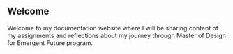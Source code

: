 ## Welcome


Welcome to my documentation website where I will be sharing content of my assignments and reflections about my journey through Master of Design for Emergent Future program. 
